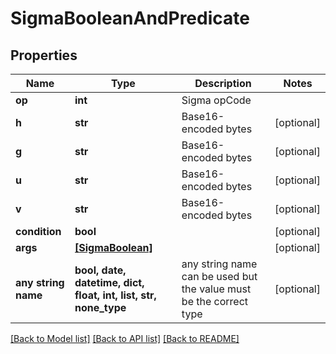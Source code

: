 # SigmaBooleanAndPredicate


## Properties
Name | Type | Description | Notes
------------ | ------------- | ------------- | -------------
**op** | **int** | Sigma opCode | 
**h** | **str** | Base16-encoded bytes | [optional] 
**g** | **str** | Base16-encoded bytes | [optional] 
**u** | **str** | Base16-encoded bytes | [optional] 
**v** | **str** | Base16-encoded bytes | [optional] 
**condition** | **bool** |  | [optional] 
**args** | [**[SigmaBoolean]**](SigmaBoolean.md) |  | [optional] 
**any string name** | **bool, date, datetime, dict, float, int, list, str, none_type** | any string name can be used but the value must be the correct type | [optional]

[[Back to Model list]](../README.md#documentation-for-models) [[Back to API list]](../README.md#documentation-for-api-endpoints) [[Back to README]](../README.md)


